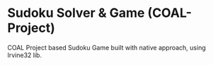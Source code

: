 # Sudoku Solver & Game (COAL-Project)
COAL Project based Sudoku Game built with native approach, using Irvine32 lib.
